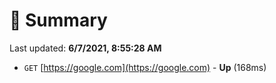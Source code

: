 # 📖 Summary
Last updated: **6/7/2021, 8:55:28 AM**

- `GET` [https://google.com](https://google.com) - **Up** (168ms)
